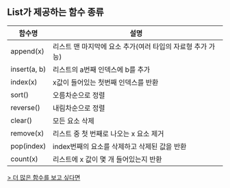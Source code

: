 ## List가 제공하는 함수 종류
|함수명|	설명|
|------|------|
|append(x)| 리스트 맨 마지막에 요소 추가(여러 타입의 자료형 추가 가능)|
|insert(a, b)|리스트의 a번째 인덱스에 b를 추가|
|index(x)	|x값이 들어있는 첫번째 인덱스를 반환|
|sort()	| 오름차순으로 정렬|
|reverse()	|내림차순으로 정렬|
|clear()	|모든 요소 삭제|
|remove(x)	|리스트 중 첫 번째로 나오는 x 요소 제거|
|pop(index)|index번째의 요소를 삭제하고 삭제된 값을 반환|
|count(x)	|리스트에 x 값이 몇 개 들어있는지 반환|
  
[> 더 많은 함수를 보고 싶다면](https://docs.python.org/3/tutorial/datastructures.html)
